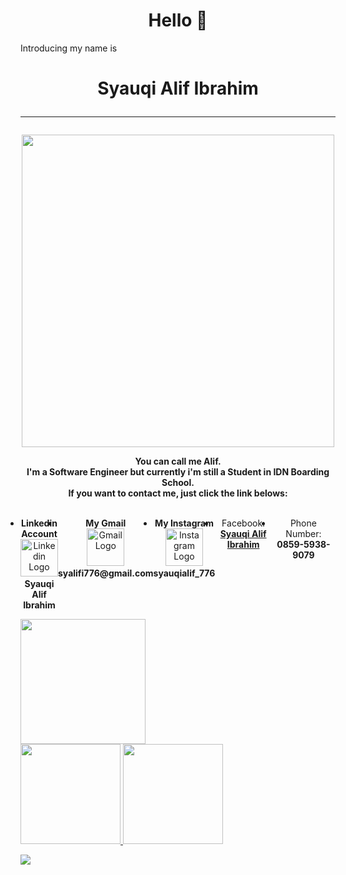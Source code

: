 <!--
**SyauqiAlifI/SyauqiAlifI** is a ✨ _special_ ✨ repository because its `README.md` (this file) appears on your GitHub profile.

Here are some ideas to get you started:

- 🔭 I’m currently working on ...
- 🌱 I’m currently learning ...
- 👯 I’m looking to collaborate on ...
- 🤔 I’m looking for help with ...
- 💬 Ask me about ...
- 📫 How to reach me: ...
- 😄 Pronouns: ...
- ⚡ Fun fact: ...
-->

<head>
    <h1 align="center">Hello 👋</h1>
    <p>
        Introducing my name is <br>
        <h1 style="text-align: center;" align="center">
            <strong>
                Syauqi Alif Ibrahim
                <hr>
            </strong>
        </h1>
        <p align="center">
            <a href="https://github.com/SyauqiAlifI">
                <img height="500em" src="https://i.ibb.co/17Rdywn/Twibbon-ITFest-1.jpg">
            </a>
        </p>
    </p>
    <p align="center" style="text-align: center; font-weight: bold;">
        <strong>
            You can call me Alif.<br>
            I'm a Software Engineer but currently i'm still a Student in IDN Boarding School.<br>
            If you want to contact me, just click the link belows:<br>
        </strong>
    </p>
    <br>
    <ul align="center" style="margin: 0; padding: 0; display: flex; width: 100%; justify-content: center;">
        <li>
            <strong>Linkedin Account</strong><br>
            <a href="https://www.linkedin.com/in/syauqi-alif-ibrahim-35440b222/">
                <img src="https://cdn-icons-png.flaticon.com/512/174/174857.png" alt="Linkedin Logo" style="height: 60px;">
            </a><br>
            <strong>Syauqi Alif Ibrahim</strong>
        </li>
        <br>
        <li>
            <strong>My Gmail</strong><br>
            <a href="https://mail.google.com/mail/u/0/#inbox?compose=CllgCJNvvRLGgxkVXHzdtXcRNPLCrGsDmgpszRbqHNWTTBNQmclXXJFmpWwtBpjPVkgZXpGMmjV">
                <img src="https://upload.wikimedia.org/wikipedia/commons/thumb/7/7e/Gmail_icon_%282020%29.svg/2560px-Gmail_icon_%282020%29.svg.png" alt="Gmail Logo" style="height: 60px;">
            </a><br>
            <strong>syalifi776@gmail.com</strong>
        </li>
        <br>
        <li>
            <strong>My Instagram</strong><br>
            <a href="https://www.instagram.com/syauqialif_776/?hl=en">
                <img src="https://upload.wikimedia.org/wikipedia/commons/thumb/a/a5/Instagram_icon.png/2048px-Instagram_icon.png" alt="Instagram Logo" style="height: 60px;">
            </a><br>
            <strong>syauqialif_776</strong>
        </li>
        <li>Facebook: <a href="https://www.facebook.com/Salifi776sqi/"><strong>Syauqi Alif Ibrahim</strong></a></li>
        <li>Phone Number: <strong>0859-5938-9079</strong></li>
    </ul>
    </p>
</head>

<body>
    <p>
        <a href="https://github.com/SyauqiAlifI">
            <img height="200em"
                src="https://github-readme-stats.vercel.app/api?username=SyauqiAlifI&show_icons=true&theme=highcontrast">
        </a><br>
        <a href="https://github.com/SyauqiAlifI/SyauqiAlifI">
            <img height="160em"
                src="https://github-readme-stats.vercel.app/api/top-langs/?username=SyauqiAlifI&layout=compact&langs_count=8&theme=highcontrast&custom_title=My%20Programming%20Languages" alt="">
        </a>
        <a href="https://github.com/SyauqiAlifI">
            <img height="160em"
                src="https://github-readme-streak-stats.herokuapp.com?user=SyauqiAlifI&theme=highcontrast&hide_border=true&date_format=M%20j%5B%2C%20Y%5D">
        </a>
    </p>
    <p>
        <a href="https://github.com/SyauqiAlifI">
            <img src="https://activity-graph.herokuapp.com/graph?username=SyauqiAlifI&theme=github">
        </a>
    </p>
</body>
